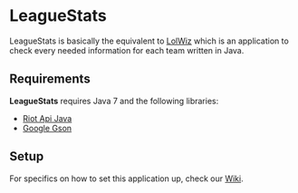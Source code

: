 # LeagueStats

LeagueStats is basically the equivalent to [LolWiz](http://lolwiz.gg/) which is an application to check every needed information for each team written in Java.

## Requirements

**LeagueStats** requires Java 7 and the following libraries:
- [Riot Api Java](https://github.com/taycaldwell/riot-api-java)
- [Google Gson](https://code.google.com/p/google-gson/)

## Setup

For specifics on how to set this application up, check our [Wiki](https://github.com/Ativelox/LeagueStats/wiki).
